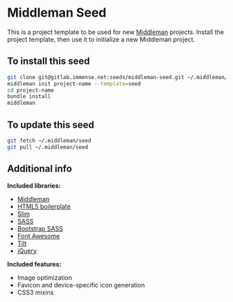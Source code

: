 # Middleman Seed

This is a project template to be used for new [Middleman](http://middlemanapp.com) projects. Install the project template, then use it to initialize a new Middleman project.

## To install this seed

```bash
git clone git@gitlab.immense.net:seeds/middleman-seed.git ~/.middleman/seed
middleman init project-name --template=seed
cd project-name
bundle install
middleman
```

## To update this seed
```bash
git fetch ~/.middleman/seed
git pull ~/.middleman/seed
```
## Additional info

**Included libraries:**

* [Middleman](http://middlemanapp.com/)
* [HTML5 boilerplate](http://html5boilerplate.com/)
* [Slim](http://slim-lang.com/)
* [SASS](http://sass-lang.com/)
* [Bootstrap SASS](https://github.com/twbs/bootstrap-sass)
* [Font Awesome](http://fontawesome.io) <span class="badge"><i class="fa fa-thumbs-up"></i></span>
* [Tilt](https://github.com/rtomayko/tilt)
* [jQuery](http://jquery.com/)

**Included features:**

* Image optimization
* Favicon and device-specific icon generation
* CSS3 mixins